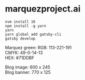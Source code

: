 # marquezproject.ai

```
nvm install 16
npm install -g yarn
yarn
yarn global add gatsby-cli
gatsby develop
```

Marquez green:
RGB: 113-221-191\
CMYK: 49-0-14-13\
HEX: #71DDBF

Blog image: 600 x 245\
Blog banner: 770 x 125